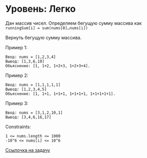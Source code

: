 # Уровень: Легко

Дан массив чисел. Определяем бегущую сумму массива как ```runningSum[i] = sum(nums[0]…nums[i])```

Вернуть бегущую сумму массива.

Пример 1:
```
Ввод: nums = [1,2,3,4]
Вывод: [1,3,6,10]
Объяснение: [1, 1+2, 1+2+3, 1+2+3+4].
```
Пример 2:
```
Ввод: nums = [1,1,1,1,1]
Вывод: [1,2,3,4,5]
Объяснение: [1, 1+1, 1+1+1, 1+1+1+1, 1+1+1+1+1].
```
Пример 3:
```
Ввод: nums = [3,1,2,10,1]
Вывод: [3,4,6,16,17]
```

Constraints:
```
1 <= nums.length <= 1000
-10^6 <= nums[i] <= 10^6
```

[Ссылочка на задачу](https://leetcode.com/problems/running-sum-of-1d-array/)